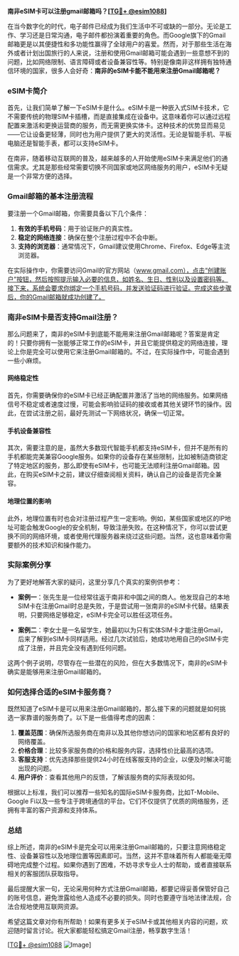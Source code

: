 **南非eSIM卡可以注册gmail邮箱吗？[[TG💪+ @esim1088](https://t.me/s/esim1088)]**

在当今数字化的时代，电子邮件已经成为我们生活中不可或缺的一部分。无论是工作、学习还是日常沟通，电子邮件都扮演着重要的角色。而Google旗下的Gmail邮箱更是以其便捷性和多功能性赢得了全球用户的喜爱。然而，对于那些生活在海外或者计划出国旅行的人来说，注册和使用Gmail邮箱可能会遇到一些意想不到的问题，比如网络限制、语言障碍或者设备兼容性等。特别是像南非这样拥有独特通信环境的国家，很多人会好奇：**南非的eSIM卡能不能用来注册Gmail邮箱呢？**

### eSIM卡简介

首先，让我们简单了解一下eSIM卡是什么。eSIM卡是一种嵌入式SIM卡技术，它不需要传统的物理SIM卡插槽，而是直接集成在设备中。这意味着你可以通过远程配置来激活和更换运营商的服务，而无需更换实体卡。这种技术的优势显而易见——它让设备更轻薄，同时也为用户提供了更大的灵活性。无论是智能手机、平板电脑还是智能手表，都可以支持eSIM卡。

在南非，随着移动互联网的普及，越来越多的人开始使用eSIM卡来满足他们的通信需求。尤其是那些经常需要切换不同国家或地区网络服务的用户，eSIM卡无疑是一个非常方便的选择。

### Gmail邮箱的基本注册流程

要注册一个Gmail邮箱，你需要具备以下几个条件：

1. **有效的手机号码**：用于验证账户的真实性。
2. **稳定的网络连接**：确保在整个注册过程中不会中断。
3. **支持的浏览器**：通常情况下，Gmail建议使用Chrome、Firefox、Edge等主流浏览器。

在实际操作中，你需要访问Gmail的官方网站（www.gmail.com），点击“创建账户”按钮，然后按照提示输入必要的信息，如姓名、生日、性别以及设置密码等。接下来，系统会要求你绑定一个手机号码，并发送验证码进行验证。完成这些步骤后，你的Gmail邮箱就成功创建了。

### 南非eSIM卡是否支持Gmail注册？

那么问题来了，南非的eSIM卡到底能不能用来注册Gmail邮箱呢？答案是肯定的！只要你拥有一张能够正常工作的eSIM卡，并且它能提供稳定的网络连接，理论上你是完全可以使用它来注册Gmail邮箱的。不过，在实际操作中，可能会遇到一些小麻烦。

#### 网络稳定性

首先，你需要确保你的eSIM卡已经正确配置并激活了当地的网络服务。如果网络信号不稳定或者速度过慢，可能会影响验证码的接收或者其他关键环节的操作。因此，在尝试注册之前，最好先测试一下网络状况，确保一切正常。

#### 手机设备兼容性

其次，需要注意的是，虽然大多数现代智能手机都支持eSIM卡，但并不是所有的手机都能完美兼容Google服务。如果你的设备存在某些限制，比如被制造商锁定了特定地区的服务，那么即使有eSIM卡，也可能无法顺利注册Gmail邮箱。因此，在购买eSIM卡之前，建议仔细查阅相关资料，确认自己的设备是否完全兼容。

#### 地理位置的影响

此外，地理位置有时也会对注册过程产生一定影响。例如，某些国家或地区的IP地址可能会触发Google的安全机制，导致注册失败。在这种情况下，你可以尝试更换不同的网络环境，或者使用代理服务器来绕过这些问题。当然，这也意味着你需要额外的技术知识和操作能力。

### 实际案例分享

为了更好地解答大家的疑问，这里分享几个真实的案例供参考：

- **案例一**：张先生是一位经常往返于南非和中国之间的商人。他发现自己的本地SIM卡在注册Gmail时总是失败，于是尝试用一张南非的eSIM卡代替。结果表明，只要网络足够稳定，eSIM卡完全可以胜任这项任务。
  
- **案例二**：李女士是一名留学生，她最初以为只有实体SIM卡才能注册Gmail，后来了解到eSIM卡同样适用。经过几次试验后，她成功地用自己的eSIM卡完成了注册，并且完全没有遇到任何问题。

这两个例子说明，尽管存在一些潜在的风险，但在大多数情况下，南非的eSIM卡确实是能够用来注册Gmail邮箱的。

### 如何选择合适的eSIM卡服务商？

既然知道了eSIM卡是可以用来注册Gmail邮箱的，那么接下来的问题就是如何挑选一家靠谱的服务商了。以下是一些值得考虑的因素：

1. **覆盖范围**：确保所选服务商在南非以及其他你想访问的国家和地区都有良好的网络覆盖。
2. **价格合理**：比较多家服务商的价格和服务内容，选择性价比最高的选项。
3. **客服支持**：优先选择那些提供24小时在线客服支持的企业，以便及时解决可能出现的问题。
4. **用户评价**：查看其他用户的反馈，了解该服务商的实际表现如何。

根据以上标准，我们可以推荐一些知名的国际eSIM卡服务商，比如T-Mobile、Google Fi以及一些专注于跨境通信的平台。它们不仅提供了优质的网络服务，还拥有丰富的客户资源和支持体系。

### 总结

综上所述，南非的eSIM卡是完全可以用来注册Gmail邮箱的，只要注意网络稳定性、设备兼容性以及地理位置等因素即可。当然，这并不意味着所有人都能毫无障碍地完成整个过程。如果你遇到了困难，不妨寻求专业人士的帮助，或者直接联系相关的客服团队获取指导。

最后提醒大家一句，无论采用何种方式注册Gmail邮箱，都要记得妥善保管好自己的账号信息，避免泄露给他人造成不必要的损失。同时也要遵守当地法律法规，合法合规地使用互联网资源。

希望这篇文章对你有所帮助！如果有更多关于eSIM卡或其他相关内容的问题，欢迎随时留言讨论。祝大家都能轻松搞定Gmail注册，畅享数字生活！

[[TG💪+ @esim1088](https://t.me/s/esim1088) ![Image](https://i.postimg.cc/4NQfJmqS/Snipaste-2025-05-13-00-14-12.png)]
